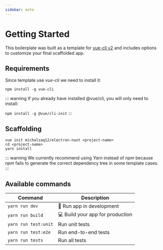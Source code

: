 ```yaml
---
sidebar: auto
---
```


# Getting Started

This boilerplate was built as a template for [vue-cli v2](https://github.com/vuejs/vue-cli/tree/v2) and includes options to customize your final scaffolded app.

## Requirements

Since template use *vue-cli* we need to install it: 

```
npm install -g vue-cli
```

::: warning
If you already have installed @vue/cli, you will only need to install:

`npm install -g @vue/cli-init` 
:::

## Scaffolding

```
vue init michalzaq12/electron-nuxt <project-name>
cd <project-name>
yarn install
```

::: warning
We currently recommend using *Yarn* instead of *npm* because *npm* fails to generate the correct dependency tree in some template cases.
:::

## Available commands

|Command|Description|
|--|---|
|`yarn run dev`| :rocket: Run app in development |
|`yarn run build`| :computer: Build your app for production |
|`yarn run test:unit`| Run unit tests |
|`yarn run test:e2e`| Run end-to-end tests |
|`yarn run tests`| Run all tests | 




